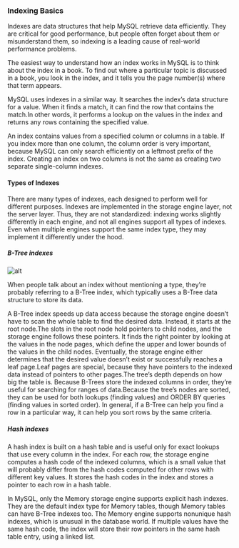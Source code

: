 ### Indexing Basics 

Indexes are data structures that help MySQL retrieve data efficiently. They are critical for good performance, but people often forget about them or misunderstand them, so indexing is a leading cause of real-world performance problems.

The easiest way to understand how an index works in MySQL is to think about the index in a book. To find out where a particular topic is discussed in a book, you look in the index, and it tells you the page number(s) where that term appears.

MySQL uses indexes in a similar way. It searches the index’s data structure for a value. When it finds a match, it can find the row that contains the match.In other words, it performs a lookup on the values in the index and returns any rows containing the specified value.

An index contains values from a specified column or columns in a table. If you index more than one column, the column order is very important, because MySQL can only search efficiently on a leftmost prefix of the index. Creating an index on two columns is not the same as creating two separate single-column indexes.

#### Types of Indexes

There are many types of indexes, each designed to perform well for different purposes. Indexes are implemented in the storage engine layer, not the server layer. Thus, they are not standardized: indexing works slightly differently in each engine, and not all engines support all types of indexes. Even when multiple engines support the same index type, they may implement it differently under the hood.

##### B-Tree indexes 

![alt](https://upload.wikimedia.org/wikipedia/en/0/03/Btree_index.PNG)

When people talk about an index without mentioning a type, they’re probably referring to a B-Tree index, which typically uses a B-Tree data structure to store its data.

A B-Tree index speeds up data access because the storage engine doesn’t have to scan the whole table to find the desired data. Instead, it starts at the root node.The slots in the root node hold pointers to child nodes, and the storage engine follows these pointers. It finds the right pointer by looking at the values in the node pages, which define the upper and lower bounds of the values in the child nodes. Eventually, the storage engine either determines that the desired value doesn’t exist or successfully reaches a leaf page.Leaf pages are special, because they have pointers to the indexed data instead of pointers to other pages.The tree’s depth depends on how big the table is. Because B-Trees store the indexed columns in order, they’re useful for searching for ranges of data.Because the tree’s nodes are sorted, they can be used for both lookups (finding values) and ORDER BY queries (finding values in sorted order). In general, if a B-Tree can help you find a row in a particular way, it can help you sort rows by the same criteria.

##### Hash indexes 

A hash index is built on a hash table and is useful only for exact lookups that use every column in the index. For each row, the storage engine computes a hash code of the indexed columns, which is a small value that will probably differ from the hash codes computed for other rows with different key values. It stores the hash codes in the index and stores a pointer to each row in a hash table. 

In MySQL, only the Memory storage engine supports explicit hash indexes. They are the default index type for Memory tables, though Memory tables can have B-Tree indexes too. The Memory engine supports nonunique hash indexes, which is unusual in the database world. If multiple values have the same hash code, the index will store their row pointers in the same hash table entry, using a linked list.


